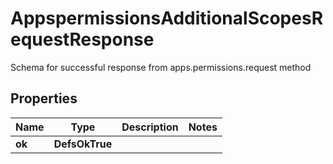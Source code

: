 

# AppspermissionsAdditionalScopesRequestResponse

Schema for successful response from apps.permissions.request method

## Properties

| Name | Type | Description | Notes |
|------------ | ------------- | ------------- | -------------|
|**ok** | **DefsOkTrue** |  |  |



